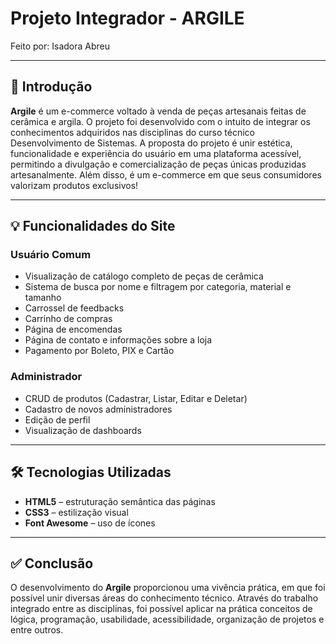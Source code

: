 # Projeto Integrador - ARGILE

Feito por: Isadora Abreu

---

## 🎯 Introdução

**Argile** é um e-commerce voltado à venda de peças artesanais feitas de cerâmica e argila. O projeto foi desenvolvido com o intuito de integrar os conhecimentos adquiridos nas disciplinas do curso técnico Desenvolvimento de Sistemas.
A proposta do projeto é unir estética, funcionalidade e experiência do usuário em uma plataforma acessível, permitindo a divulgação e comercialização de peças únicas produzidas artesanalmente. Além disso, é um e-commerce em que seus consumidores valorizam produtos exclusivos!

---

## 💡 Funcionalidades do Site

### Usuário Comum

- Visualização de catálogo completo de peças de cerâmica
- Sistema de busca por nome e filtragem por categoria, material e tamanho
- Carrossel de feedbacks
- Carrinho de compras
- Página de encomendas
- Página de contato e informações sobre a loja
- Pagamento por Boleto, PIX e Cartão

### Administrador

- CRUD de produtos (Cadastrar, Listar, Editar e Deletar)
- Cadastro de novos administradores
- Edição de perfil
- Visualização de dashboards

---

## 🛠 Tecnologias Utilizadas

- **HTML5** – estruturação semântica das páginas  
- **CSS3** – estilização visual 
- **Font Awesome** – uso de ícones 

---

## ✅ Conclusão

O desenvolvimento do **Argile** proporcionou uma vivência prática, em que foi possível unir diversas áreas do conhecimento técnico. Através do trabalho integrado entre as disciplinas, foi possível aplicar na prática conceitos de lógica, programação, usabilidade, acessibilidade, organização de projetos e entre outros.



